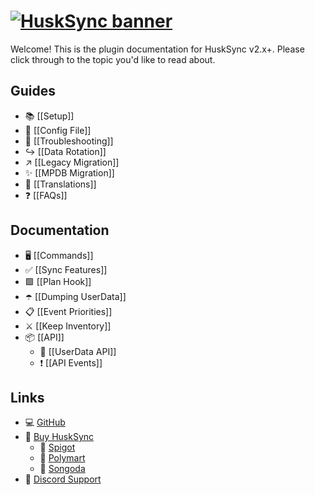 # [![HuskSync banner](https://raw.githubusercontent.com/WiIIiam278/HuskSync/master/images/banner.png)](https://github.com/WiIIiam278/HuskSync)
Welcome! This is the plugin documentation for HuskSync v2.x+. Please click through to the topic you'd like to read about.

## Guides
* 📚 [[Setup]]
* 📄 [[Config File]]
* 🔗 [[Troubleshooting]]
* ↪️ [[Data Rotation]]
* ↗️ [[Legacy Migration]]
* ✨ [[MPDB Migration]]
* 🎏 [[Translations]]
* ❓ [[FAQs]]

## Documentation
* 🖥️ [[Commands]]
* ✅ [[Sync Features]]
* 🟩 [[Plan Hook]]
* ☂️ [[Dumping UserData]]
* 📋 [[Event Priorities]]
* ⚔️ [[Keep Inventory]]
* 📦 [[API]]
  * 📝 [[UserData API]]
  * ❗ [[API Events]]

## Links
* 💻 [GitHub](https://github.com/WiIIiam278/HuskSync)
* 📂 [Buy HuskSync](https://www.spigotmc.org/resources/husksync.97144/)
  * 🛒 [Spigot](https://www.spigotmc.org/resources/husksync.97144/)
  * 🛒 [Polymart](https://polymart.org/resource/husksync.1634)
  * 🛒 [Songoda](https://songoda.com/marketplace/product/husksync-a-modern-cross-server-player-data-synchronization-system.758)
* 💬 [Discord Support](https://discord.gg/tVYhJfyDWG)
